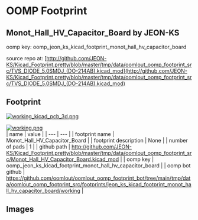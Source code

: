 # OOMP Footprint  
## Monot_Hall_HV_Capacitor_Board  by JEON-KS  
  
oomp key: oomp_jeon_ks_kicad_footprint_monot_hall_hv_capacitor_board  
  
source repo at: [http://github.com/JEON-KS/Kicad_Footprint.pretty/blob/master/tmp/data/oomlout_oomp_footprint_src/TVS_DIODE_5.0SMDJ_(DO-214AB).kicad_mod](http://github.com/JEON-KS/Kicad_Footprint.pretty/blob/master/tmp/data/oomlout_oomp_footprint_src/TVS_DIODE_5.0SMDJ_(DO-214AB).kicad_mod)  
## Footprint  
  
[![working_kicad_pcb_3d.png](working_kicad_pcb_3d_600.png)](working_kicad_pcb_3d.png)  
  
[![working.png](working_600.png)](working.png)  
| name | value | 
| --- | --- | 
| footprint name | Monot_Hall_HV_Capacitor_Board | 
| footprint description | None | 
| number of pads | 1 | 
| github path | http://github.com/JEON-KS/Kicad_Footprint.pretty/blob/master/tmp/data/oomlout_oomp_footprint_src/Monot_Hall_HV_Capacitor_Board.kicad_mod | 
| oomp key | oomp_jeon_ks_kicad_footprint_monot_hall_hv_capacitor_board | 
| oomp bot github | https://github.com/oomlout/oomlout_oomp_footprint_bot/tree/main/tmp/data/oomlout_oomp_footprint_src/footprints/jeon_ks_kicad_footprint_monot_hall_hv_capacitor_board/working | 
## Images  
